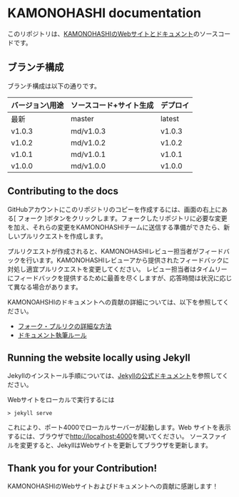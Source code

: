 # KAMONOHASHI documentation
このリポジトリは、[KAMONOHASHIのWebサイトとドキュメント](https://kamonohashi.ai/)のソースコードです。

## ブランチ構成
ブランチ構成は以下の通りです。

|バージョン\用途 |ソースコード+サイト生成  |デプロイ  |
|---|---|---|
|最新  |master |latest  |
| v1.0.3 |md/v1.0.3  |v1.0.3  |
| v1.0.2 |md/v1.0.2  |v1.0.2  |
| v1.0.1 |md/v1.0.1  |v1.0.1  |
| v1.0.0 |md/v1.0.0  |v1.0.0  |


## Contributing to the docs
GitHubアカウントにこのリポジトリのコピーを作成するには、画面の右上にある[ フォーク ]ボタンをクリックします。フォークしたリポジトリに必要な変更を加え、それらの変更をKAMONOHASHIチームに送信する準備ができたら、新しいプルリクエストを作成します。

プルリクエストが作成されると、KAMONOHASHIレビュー担当者がフィードバックを行います。KAMONOHASHIレビューアから提供されたフィードバックに対処し適宜プルリクエストを変更してください。 レビュー担当者はタイムリーにフィードバックを提供するために最善を尽くしますが、応答時間は状況に応じて異なる場合があります。

KAMONOAHSHIのドキュメントへの貢献の詳細については、以下を参照してください。
 - [フォーク・プルリクの詳細な方法](https://github.com/KAMONOHASHI/website/wiki/%E3%83%95%E3%82%A9%E3%83%BC%E3%82%AF%E3%83%BB%E3%83%97%E3%83%AB%E3%83%AA%E3%82%AF%E3%81%AE%E6%96%B9%E6%B3%95)
 - [ドキュメント執筆ルール](https://github.com/KAMONOHASHI/website/wiki/%E5%9F%B7%E7%AD%86%E3%83%AB%E3%83%BC%E3%83%AB)

## Running the website locally using Jekyll
Jekyllのインストール手順については、[Jekyllの公式ドキュメント](https://jekyllrb-ja.github.io/)を参照してください。

Webサイトをローカルで実行するには
```
> jekyll serve
```
これにより、ポート4000でローカルサーバーが起動します。Web サイトを表示するには、ブラウザで[http://localhost:4000](http://localhost:4000)を開いてください。
ソースファイルを変更すると、JekyllはWebサイトを更新してブラウザを更新します。

## Thank you for your Contribution!
KAMONOHASHIのWebサイトおよびドキュメントへの貢献に感謝します！